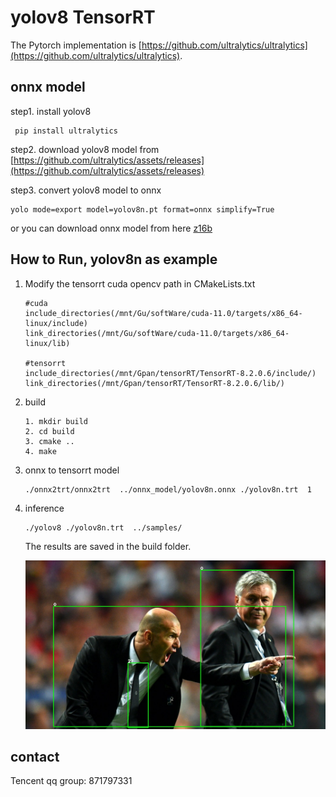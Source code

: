 # yolov8 TensorRT

The Pytorch implementation is [https://github.com/ultralytics/ultralytics](https://github.com/ultralytics/ultralytics).

## onnx model

step1. install yolov8

```
 pip install ultralytics
```

step2. download yolov8 model from [https://github.com/ultralytics/assets/releases](https://github.com/ultralytics/assets/releases)

step3. convert yolov8 model  to onnx

```
yolo mode=export model=yolov8n.pt format=onnx simplify=True
```

or you can download  onnx model from here [z16b](https://pan.baidu.com/s/1KzJ3-15LrPnWjavnqeWsTg)

## How to Run, yolov8n as example

1. Modify the tensorrt cuda opencv path in CMakeLists.txt

   ```
   #cuda 
   include_directories(/mnt/Gu/softWare/cuda-11.0/targets/x86_64-linux/include)
   link_directories(/mnt/Gu/softWare/cuda-11.0/targets/x86_64-linux/lib)

   #tensorrt 
   include_directories(/mnt/Gpan/tensorRT/TensorRT-8.2.0.6/include/)
   link_directories(/mnt/Gpan/tensorRT/TensorRT-8.2.0.6/lib/)
   ```
2. build

   ```
   1. mkdir build
   2. cd build
   3. cmake ..
   4. make

   ```
3. onnx  to tensorrt model

   ```
   ./onnx2trt/onnx2trt  ../onnx_model/yolov8n.onnx ./yolov8n.trt  1

   ```
4. inference

   ```
   ./yolov8 ./yolov8n.trt  ../samples/
   ```

   The results are saved in the build folder.

   ![image](result/zidane.jpg)

## contact

Tencent qq group:  871797331
